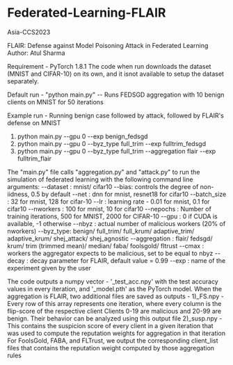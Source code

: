 # Federated-Learning-FLAIR
Asia-CCS2023

FLAIR: Defense against Model Poisoning Attack in Federated Learning
Author: Atul Sharma

Requirement - PyTorch 1.8.1
The code when run downloads the dataset (MNIST and CIFAR-10) on its own, and it isnot available to setup the dataset separately.

Default run - "python main.py"
-- Runs FEDSGD aggregation with 10 benign clients on MNIST for 50 iterations

Example run - Running benign case followed by attack, followed by FLAIR's defense on MNIST
1) python main.py --gpu 0 --exp benign_fedsgd
2) python main.py --gpu 0 --byz_type full_trim --exp fulltrim_fedsgd
3) python main.py --gpu 0 --byz_type full_trim --aggregation flair --exp fulltrim_flair

The "main.py" file calls "aggregation.py" and "attack.py" to run the simulation of federated learning with the following command line arguments:
--dataset : mnist/ cifar10
--bias: controls the degree of non-iidness, 0.5 by default
--net : dnn for mnist, resnet18 for cifar10
--batch_size : 32 for mnist, 128 for cifar-10
--lr : learning rate - 0.01 for mnist, 0.1 for cifar10
--nworkers : 100 for mnist, 10 for cifar10
--nepochs : Number of training iterations, 500 for MNIST, 2000 for CIFAR-10
--gpu : 0 if CUDA is available, -1 otherwise
--nbyz : actual number of malicious workers (20% of nworkers)
--byz_type: benign/ full_trim/ full_krum/ adaptive_trim/ adaptive_krum/ shej_attack/ shej_agnostic
--aggregation : flair/ fedsgd/ krum/ trim (trimmed mean)/ median/ faba/ foolsgold/ fltrust
--cmax : workers the aggregator expects to be malicious, set to be equal to nbyz
--decay : decay parameter for FLAIR, default value = 0.99
--exp : name of the experiment given by the user

The code outputs a numpy vector - '<exp>_test_acc.npy' with the test accuracy values in every iteration, and '<exp>_model.pth' as the PyTorch model.
When the aggregation is FLAIR, two additional files are saved as outputs - 
   1)<exp>_FS.npy - Every row of this array represents one iteration, where every column is the flip-score of the respective client
     Clients 0-19 are malicious and 20-99 are benign. Their behavior can be analyzed using this output file
   2)<exp>_susp.npy - This contains the suspicion score of every client in a given iteration that was used to compute the reputation weights for aggregation in that iteration
For FoolsGold, FABA, and FLTrust, we output the corresponding client_list files that contains the reputation weight computed by those aggregation rules
